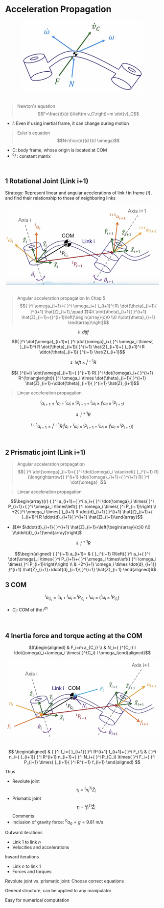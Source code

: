 &emsp;
# Acceleration Propagation
<div align=center>
    <img src="imgs/6.3-1.png" width=400>
</div>
&emsp;

>Newton's equation
$$F=\frac{d}{d t}\left(m v_C\right)=m \dot{v}_C$$
- $I$: Even if using inertial frame, it can change during motion
>Euler's equation
$$N=\frac{d}{d t}(I \omega)$$
- C: body frame, whose origin is located at COM 
- ${ }^c I$ : constant matrix

&emsp;
## 1 Rotational Joint (Link i+1)
Strategy: Represent linear and angular accelerations of link $i$ in frame $\{i\}$, and find their relationship to those of neighboring links

<div align=center>
    <img src="imgs/6.3-2.png" width=500>
</div>
&emsp;


>Angular acceleration propagation In Chap 5
$${ }^i \omega_{i+1}={ }^i \omega_i+{ }_{i+1}^i R\ \dot{\theta}_{i+1}{ }^{i+1} \hat{Z}_{i+1},\quad 其中\ \dot{\theta}_{i+1}{ }^{i+1} \hat{Z}_{i+1}={}^{i+1}\left[\begin{array}{c}0 \\0 \\\dot{\theta}_{i+1}
\end{array}\right]$$

$$\Downarrow diff$$

$${ }^i \dot{\omega}_{i+1}={ }^i \dot{\omega}_i+{ }^i \omega_i \times{ }_{i+1}^i R \dot{\theta}_{i+1}{ }^{i+1} \hat{Z}_{i+1}+{ }_{i+1}^i R \ddot{\theta}_{i+1}{ }^{i+1} \hat{Z}_{i+1}$$

$$\Downarrow left \times {}^{i+1}_i R$$

$${ }^{i+i} \dot{\omega}_{i+1}={ }^{i+1} R{ }^i \dot{\omega}_i+{ }^{i+1} R^{\triangleright}{ }^i \omega_i \times \dot{\theta}_{i+1}{ }^{i+1} \hat{Z}_{i+1}+\ddot{\theta}_{i+1}{ }^{i+1} \hat{Z}_{i+1}$$


>Linear acceleration propagation

$${ }^i a_{i+1}={ }^i a_i+{ }^i \dot{\omega}_i \times{ }^i P_{i+1}+{ }^i \omega_i \times\left({ }^i \omega_i \times{ }^i P_{i+1}\right)$$

$$\Downarrow {}^{i+1}_i R$$

$${ }^{i+1} a_{i+1}={ }^{i+1}_i R\left({ }^i a_i+{ }^i \dot{\omega}_i \times{ }^i P_{i+1}+{ }^i \omega_i \times\left({ }^i \omega_i \times{ }^i P_{i+1}\right)\right)$$


&emsp;
## 2 Prismatic joint (Link i+1)
>Angular acceleration propagation
$${ }^i \dot{\omega}_{i+1}={ }^i \dot{\omega}_i \stackrel{{ }_i^{i+1} R}{\longrightarrow}{ }^{i+1} \dot{\omega}_{i+1}={ }^{i+1} R{ }^i \dot{\omega}_i$$

>Linear acceleration propagation

$$\begin{array}{r}
{ }^i a_{i+1}={ }^i a_i+{ }^i \dot{\omega}_i \times{ }^i P_{i+1}+{ }^i \omega_i \times\left({ }^i \omega_i \times{ }^i P_{i+1}\right) \\
+2{ }^i \omega_i \times{ }_{i+1} R \dot{d}_{i+1}{ }^{i+1} \hat{Z}_{i+1}+{ }_{i+1}^i R \ddot{d}_{i+1}{ }^{i+1} \hat{Z}_{i+1}\end{array}$$

- 其中 $\ddot{d}_{i+1}{ }^{i+1} \hat{Z}_{i+1}=\left[\begin{array}{c}0 \\0 \\\ddot{d}_{i+1}\end{array}\right]$

$$\Downarrow {}^{i+1}_i R$$

$$\begin{aligned}
{ }^{i+1} a_{i+1}= & { }_i^{i+1} R\left({ }^i a_i+{ }^i \dot{\omega}_i \times{ }^i P_{i+1}+{ }^i \omega_i \times\left({ }^i \omega_i \times{ }^i P_{i+1}\right)\right) \\
& +2^{i+1} \omega_i \times \dot{d}_{i+1}{ }^{i+1} \hat{Z}_{i+1}+\ddot{d}_{i+1}{ }^{i+1} \hat{Z}_{i+1}
\end{aligned}$$

## 3 COM
$${ }^i a_{C_i}={ }^i a_i+{ }^i \dot{\omega}_i \times{ }^i P_{C_i}+{ }^i \omega_i \times\left({ }^i \omega_i \times{ }^i P_{C_i}\right)$$
- $C_i$: COM of the $i^{th}$ 

&emsp;
## 4 Inertia force and torque acting at the COM

$$\begin{aligned}
& F_i=m a_{C_i} \\
& N_i={ }^{C_i} I \dot{\omega}_i+\omega_i \times{ }^{C_i} I \omega_i\end{aligned}$$

<div align=center>
    <img src="imgs/6.3-3.png" width=500>
</div>
&emsp;

$$
\begin{aligned}
& { }^i f_i={ }_{i+1}{ }^i R^{i+1} f_{i+1}+{ }^i F_i \\
& { }^i n_i={ }_{i+1}{ }^i R^{i+1} n_{i+1}+{ }^i N_i+{ }^i P_{C_i} \times{ }^i F_i+{ }^i P_{i+1} \times{ }_{i+1}{ }^i R^{i+1} f_{i+1}
\end{aligned}
$$

Thus
- Revolute joint
$$\tau_i={ }^i n_i^T{ }^i \widehat{Z}_i$$
- Prismatic joint
$$\tau_i={ }^i f_i^T{ }^i \widehat{Z}_i$$
Comments
- Inclusion of gravity force: ${ }^0 a_0=g=9.81 \mathrm{~m} / \mathrm{s}$

Outward iterations
- Link 1 to link $n$
- Velocities and accelerations

Inward iterations
- Link $n$ to link 1
- Forces and torques

Revolute joint vs. prismatic joint: Choose correct equations

General structure, can be applied to any manipulator

Easy for numerical computation